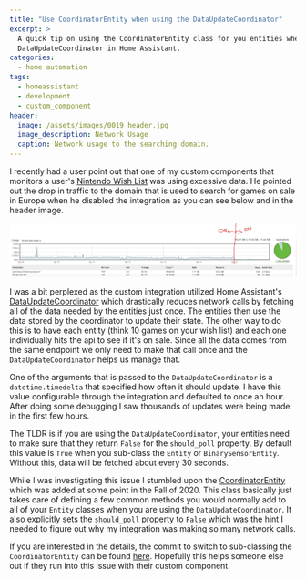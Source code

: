 ```yaml
---
title: "Use CoordinatorEntity when using the DataUpdateCoordinator"
excerpt: >
  A quick tip on using the CoordinatorEntity class for you entities when using the
  DataUpdateCoordinator in Home Assistant.
categories:
  - home automation
tags:
  - homeassistant
  - development
  - custom_component
header:
  image: /assets/images/0019_header.jpg
  image_description: Network Usage
  caption: Network usage to the searching domain.
---
```


I recently had a user point out that one of my custom components that monitors a user's
[Nintendo Wish List](https://github.com/custom-components/sensor.nintendo_wishlist) was
using excessive data. He pointed out the drop in traffic to the domain that is used
to search for games on sale in Europe when he disabled the integration as you can see
below and in the header image.

[![Data Usage](/assets/images/0019_header.jpg)](/assets/images/0019_header.jpg)

I was a bit perplexed as the custom integration utilized Home Assistant's
[DataUpdateCoordinator](https://developers.home-assistant.io/docs/integration_fetching_data/#coordinated-single-api-poll-for-data-for-all-entities) which drastically reduces network
calls by fetching all of the data needed by the entities just once. The entities then
use the data stored by the coordinator to update their state. The other way to do this
is to have each entity (think 10 games on your wish list) and each one individually
hits the api to see if it's on sale. Since all the data comes from the same endpoint we
only need to make that call once and the `DataUpdateCoordinator` helps us manage that.

One of the arguments that is passed to the `DataUpdateCoordinator` is a `datetime.timedelta` that specified how
often it should update. I have this value configurable through the integration and
defaulted to once an hour. After doing some debugging I saw thousands of updates were
being made in the first few hours.

The TLDR is if you are using the `DataUpdateCoordinator`, your entities need to make
sure that they return `False` for the `should_poll` property. By default this value is
`True` when you sub-class the `Entity` or `BinarySensorEntity`. Without this, data will
be fetched about every 30 seconds.

While I was investigating this issue I stumbled upon the [CoordinatorEntity](https://github.com/home-assistant/core/blob/dev/homeassistant/helpers/update_coordinator.py#L291)
which was added at some point in the Fall of 2020. This class basically just takes care
of defining a few common methods you would normally add to all of your `Entity` classes
when you are using the `DataUpdateCoordinator`. It also explicitly sets the `should_poll`
property to `False` which was the hint I needed to figure out why my integration was
making so many network calls.

If you are interested in the details, the commit to switch to sub-classing the `CoordinatorEntity` can
be found [here](https://github.com/custom-components/sensor.nintendo_wishlist/commit/6709a5c1b6e323494e7449fa1ac24e61100fc302).
Hopefully this helps someone else out if they run into this issue with their custom
component.
